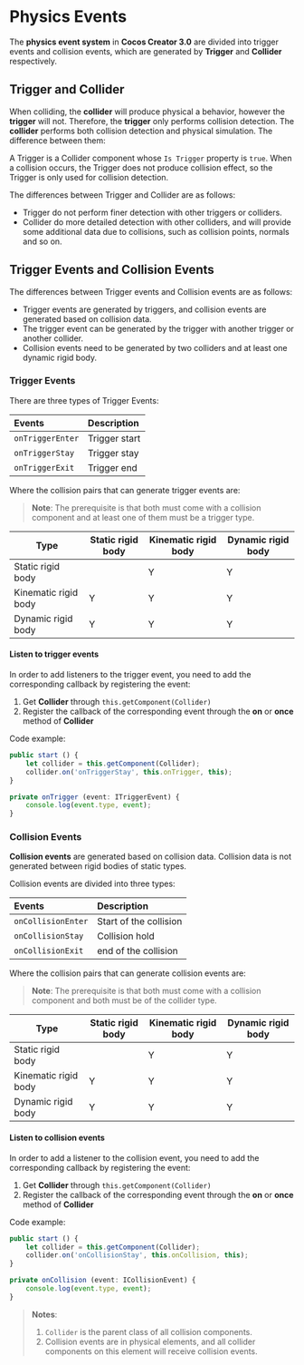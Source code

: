# Physics Events

The __physics event system__ in __Cocos Creator 3.0__ are divided into trigger events and collision events, which are generated by **Trigger** and **Collider** respectively.

## Trigger and Collider

When colliding, the __collider__ will produce physical a behavior, however the __trigger__ will not. Therefore, the __trigger__ only performs collision detection. The __collider__ performs both collision detection and physical simulation. The difference between them:

A Trigger is a Collider component whose `Is Trigger` property is `true`. When a collision occurs, the Trigger does not produce collision effect, so the Trigger is only used for collision detection.

The differences between Trigger and Collider are as follows:

- Trigger do not perform finer detection with other triggers or colliders.
- Collider do more detailed detection with other colliders, and will provide some additional data due to collisions, such as collision points, normals and so on.

## Trigger Events and Collision Events

The differences between Trigger events and Collision events are as follows:

- Trigger events are generated by triggers, and collision events are generated based on collision data.
- The trigger event can be generated by the trigger with another trigger or another collider.
- Collision events need to be generated by two colliders and at least one dynamic rigid body.

### Trigger Events

There are three types of Trigger Events:

| Events | Description |
| :--- | :--- |
| `onTriggerEnter` | Trigger start |
| `onTriggerStay`  | Trigger stay |
| `onTriggerExit`  | Trigger end |

Where the collision pairs that can generate trigger events are:

> **Note**: The prerequisite is that both must come with a collision component and at least one of them must be a trigger type.

| Type | Static rigid body | Kinematic rigid body | Dynamic rigid body |
| --- | --- | --- | --- |
| Static rigid body | | Y | Y |
| Kinematic rigid body | Y | Y | Y | Y |
| Dynamic rigid body | Y | Y | Y | Y |

#### Listen to trigger events

In order to add listeners to the trigger event, you need to add the corresponding callback by registering the event:

1. Get __Collider__ through `this.getComponent(Collider)`
2. Register the callback of the corresponding event through the __on__ or __once__ method of __Collider__

Code example:

```ts
public start () {
    let collider = this.getComponent(Collider);
    collider.on('onTriggerStay', this.onTrigger, this);
}

private onTrigger (event: ITriggerEvent) {
    console.log(event.type, event);
}
```

### Collision Events

__Collision events__ are generated based on collision data. Collision data is not generated between rigid bodies of static types.

Collision events are divided into three types:

| Events | Description |
| :--- | :--- |
| `onCollisionEnter` | Start of the collision |
| `onCollisionStay`  | Collision hold |
| `onCollisionExit`  | end of the collision |

Where the collision pairs that can generate collision events are:

> **Note**: The prerequisite is that both must come with a collision component and both must be of the collider type.

| Type | Static rigid body | Kinematic rigid body | Dynamic rigid body |
| --- | --- | --- | --- |
| Static rigid body | | Y | Y |
| Kinematic rigid body | Y | Y | Y | Y |
| Dynamic rigid body | Y | Y | Y | Y |

#### Listen to collision events

In order to add a listener to the collision event, you need to add the corresponding callback by registering the event:

1. Get __Collider__ through `this.getComponent(Collider)`
2. Register the callback of the corresponding event through the __on__ or __once__ method of __Collider__

Code example:

```ts
public start () {
    let collider = this.getComponent(Collider);
    collider.on('onCollisionStay', this.onCollision, this);
}

private onCollision (event: ICollisionEvent) {
    console.log(event.type, event);
}
```

> **Notes**:
> 1. `Collider` is the parent class of all collision components.
> 2. Collision events are in physical elements, and all collider components on this element will receive collision events.
